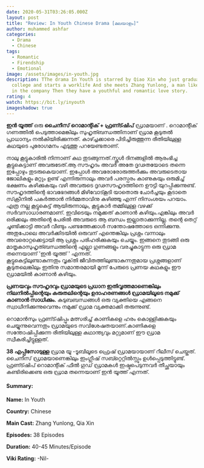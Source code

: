 ```yaml
---
date: 2020-05-31T03:26:05.000Z
layout: post
title: "Review: In Youth Chinese Drama [മലയാളം]"
author: muhammed ashfar
categories:
  - Drama
  - Chinese
tags:
  - Romantic
  - Firendship
  - Emotional
image: /assets/images/in-youth.jpg
description: TThe drama In Youth is starred by Qiao Xin who just graduates from
  college and starts a worklife And she meets Zhang Yunlong, a man like a god,
  in the company Then they have a youthful and romantic love story.
rating: 4
watch: https://bit.ly/inyouth
imageshadow: true
---
```

**ഇൻ യൂത്ത്** ഒരു **ചൈനീസ് റൊമാന്റിക് + ഫ്രണ്ട്ഷിപ്** ഡ്രാമയാണ് . റൊമാന്റിക് ഗണത്തിൽ പെടുത്താമെങ്കിലും സുഹൃത്ബന്ധത്തിനാണ് ഡ്രാമ കൂടുതൽ പ്രാധാന്യം നൽകിയിരിക്കുന്നത്. കാഴ്ച്ചക്കാരെ പിടിച്ചിരുത്തുന്ന രീതിയിലുള്ള കഥയുടെ പുരോഗമനം എടുത്തു പറയേണ്ടതാണ്.

നാലു കൂട്ടുകാരിൽ നിന്നാണ് കഥ തുടങ്ങുന്നത്.സ്കൂൾ ദിനങ്ങളിൽ ആരംഭിച്ച കൂട്ടുകെട്ടാണ് അവരുടേത്.ആ സൗഹൃദം അവർ അതേ ദൃഢതയോടെ തന്നെ ഇപ്പോഴും തുടരുകെയാണ്. ഇപ്പോൾ അവരോരോരുത്തർക്കും അവരുടെതായ ജോലികളും മറ്റും ഉണ്ട് എന്നിരുന്നാലും അവർ പരസ്പരം കാണുകയും ഒരുമിച്ച് ഭക്ഷണം കഴിക്കുകയും വഴി അവരുടെ ദൃഢസൗഹൃദത്തിനെ ഊട്ടി യുറപ്പിക്കുന്നുണ്ട്. സൗഹൃദത്തിന്റെ ഭാവഭേദങ്ങൾ മിഴിവോട്കൂടി യാതൊരു ചോർച്ചയും കൂടാതെ സ്‌ക്രീനിൽ പകർത്താൻ നിർമ്മതാവിനു കഴിഞ്ഞു എന്ന് നിസംശയം പറയാം. എത്ര നല്ല കൂട്ടുകെട്ട് ആയിരുന്നാലും, കൂട്ടുകാർ തമ്മിലുള്ള വഴക്ക് സർവസാധാരണമാണ്. ഇവിടെയും നമുക്കത് കാണാൻ കഴിയും.എങ്കിലും അവർ ഒരിക്കലും അതിന്റെ പേരിൽ അവരുടെ ആ ബന്ധം ഇല്ലാതാക്കുന്നില്ല. തന്റെ തെറ്റ് ചൂണ്ടിക്കാട്ടി അവർ വീണ്ടും പണ്ടത്തേക്കാൾ സന്തോഷത്തോടെ ഒന്നിക്കുന്നു. അതുപോലെ അവർക്കിടയിൽ ഒരുവന് എന്തെങ്കിലും പ്രശ്നം വന്നാലും അവരൊറ്റക്കെട്ടായി ആ പ്രശ്നം പരിഹരിക്കുകയും ചെയ്യും. ഇങ്ങനെ തുടങ്ങി ഒരു മാതൃകാസുഹൃത്ബന്ധത്തിന്റെ എല്ലാ ഗുണങ്ങളും വരച്ചുകാട്ടുന്ന ഒരു ഡ്രാമ തന്നെയാണ് 'ഇൻ യൂത്ത് ' എന്നത്.\
കൂട്ടുകെട്ടിലുണ്ടാകുന്നതും വൃക്‌തി ജീവിതത്തിലുണ്ടാകുന്നതുമായ പ്രശ്നങ്ങളാണ് കൂടുതലെങ്കിലും ഇതിനു സമാന്തരമായി മൂന്ന് പേരുടെ പ്രണയ കഥകളും ഈ ഡ്രാമയിൽ കാണാൻ കഴിയും.

**പ്രണയവും സൗഹൃദവും ഡ്രാമയുടെ പ്രധാന ഇതിവൃത്തമാണെങ്കിലും നിലനിൽപ്പിന്റെയും കരുതലിന്റെയും ഉദാഹരണങ്ങൾ ഡ്രാമയിലൂടെ നമുക്ക് കാണാൻ സാധിക്കും.** കുടുബബന്ധങ്ങൾ ഒരു വ്യക്തിയെ എങ്ങനെ സ്വാധീനിക്കുന്നുവെന്നും നമുക്ക് ഡ്രാമ വ്യക്തമാക്കി തരുന്നുണ്ട്.

റൊമാൻസും ഫ്രണ്ട്ഷിപ്പും മത്സരിച്ച് കാണികളെ ഹരം കൊള്ളിക്കുകയും ചെയ്യുന്നുവെന്നതും ഡ്രാമയുടെ സവിശേഷതയാണ്.കാണികളെ സന്തോഷിപ്പിക്കുന്ന രീതിയിലുള്ള കഥാന്ത്യവും മറ്റുമാണ് ഈ ഡ്രാമ സ്വീകരിച്ചിട്ടുള്ളത്.

**38 എപ്പിസോടുള്ള** ഡ്രാമ യൂ -ടൂബിലൂടെ ഫ്രെഷ് ഡ്രാമയായാണ് റീലീസ് ചെയ്തത്. ചൈനീസ് ഡ്രാമയാണെങ്കിലും ഇംഗ്ലീഷ് സബ്റ്റെറ്റിൽസ്സും ഉൾപ്പെടുത്തിട്ടുണ്ട്. ഫ്രണ്ട്ഷിപ് റൊമാന്റിക് ഫീൽ ഗുഡ് ഡ്രാമകൾ ഇഷ്ടപെടുന്നവർ തീച്ഛയായും കണ്ടിരിക്കെണ്ട ഒരു ഡ്രാമ തന്നെയാണ് ഇൻ യൂത്ത് എന്നത്.

#### Summary:

**Name:** In Youth

**Country:**  Chinese

**Main Cast:** Zhang Yunlong, Qia Xin

**Episodes:** 38 Episodes

**Duration:** 40-45 Minutes/Episode

**Viki Rating:** -Nil-